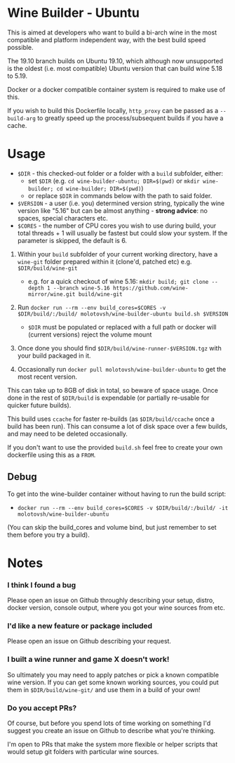 # Wine Builder - Ubuntu

This is aimed at developers who want to build a bi-arch wine in the most compatible and platform independent way, with the best build speed possible.

The 19.10 branch builds on Ubuntu 19.10, which although now unsupported is the oldest (i.e. most compatible) Ubuntu version that can build wine 5.18 to 5.19.

Docker or a docker compatible container system is required to make use of this.

If you wish to build this Dockerfile locally, `http_proxy` can be passed as a `--build-arg` to greatly speed up the process/subsequent builds if you have a cache.

# Usage

- `$DIR` - this checked-out folder or a folder with a `build` subfolder, either:
  - set `$DIR` (e.g. `cd wine-builder-ubuntu; DIR=$(pwd)` or `mkdir wine-builder; cd wine-builder; DIR=$(pwd)`)
  - or replace `$DIR` in commands below with the path to said folder.
- `$VERSION` - a user (i.e. you) determined version string, typically the wine version like "5.16" but can be almost anything - **strong advice**: no spaces, special characters etc.
- `$CORES` - the number of CPU cores you wish to use during build, your total threads + 1 will usually be fastest but could slow your system. If the parameter is skipped, the default is 6.

1) Within your `build` subfolder of your current working directory, have a `wine-git` folder prepared within it (clone'd, patched etc) e.g. `$DIR/build/wine-git`
   - e.g. for a quick checkout of wine 5.16: `mkdir build; git clone --depth 1 --branch wine-5.16 https://github.com/wine-mirror/wine.git build/wine-git`

2) Run `docker run --rm --env build_cores=$CORES -v $DIR/build/:/build/ molotovsh/wine-builder-ubuntu build.sh $VERSION`
   - `$DIR` must be populated or replaced with a full path or docker will (current versions) reject the volume mount

3) Once done you should find `$DIR/build/wine-runner-$VERSION.tgz` with your build packaged in it.

4) Occasionally run `docker pull molotovsh/wine-builder-ubuntu` to get the most recent version.

This can take up to 8GB of disk in total, so beware of space usage. Once done in the rest of `$DIR/build` is expendable (or partially re-usable for quicker future builds).

This build uses `ccache` for faster re-builds (as `$DIR/build/ccache` once a build has been run). This can consume a lot of disk space over a few builds, and may need to be deleted occasionally.

If you don't want to use the provided `build.sh` feel free to create your own dockerfile using this as a `FROM`.

## Debug

To get into the wine-builder container without having to run the build script:

- `docker run --rm --env build_cores=$CORES -v $DIR/build/:/build/ -it molotovsh/wine-builder-ubuntu`

(You can skip the build_cores and volume bind, but just remember to set them before you try a build).

# Notes

### I think I found a bug

Please open an issue on Github throughly describing your setup, distro, docker version, console output, where you got your wine sources from etc.

### I'd like a new feature or package included

Please open an issue on Github describing your request.

### I built a wine runner and game X doesn't work!

So ultimately you may need to apply patches or pick a known compatible wine version. If you can get some known working sources, you could put them in `$DIR/build/wine-git/` and use them in a build of your own!

### Do you accept PRs?

Of course, but before you spend lots of time working on something I'd suggest you create an issue on Github to describe what you're thinking.

I'm open to PRs that make the system more flexible or helper scripts that would setup git folders with particular wine sources.

